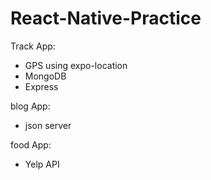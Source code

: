 # React-Native-Practice

Track App:
- GPS using expo-location
- MongoDB
- Express

blog App:
- json server

food App:
- Yelp API
